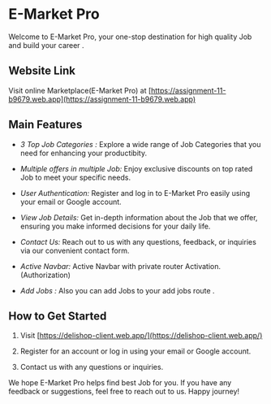 # E-Market Pro

Welcome to E-Market Pro, your one-stop destination for high quality Job and build your career .

## Website Link

Visit online Marketplace(E-Market Pro) at [https://assignment-11-b9679.web.app](https://assignment-11-b9679.web.app)

## Main Features

- *3 Top Job Categories :* Explore a wide range of Job Categories that you need for enhancing your productibity.

- *Multiple offers in multiple Job:* Enjoy exclusive discounts on top rated Job to meet your specific needs.

- *User Authentication:* Register and log in to E-Market Pro easily using your email or Google account.

- *View Job Details:* Get in-depth information about the Job that we offer, ensuring you make informed decisions for your daily life.

- *Contact Us:* Reach out to us with any questions, feedback, or inquiries via our convenient contact form.

- *Active Navbar:* Active Navbar with private router Activation. (Authorization)

- *Add Jobs :* Also you can add Jobs to your add jobs route .

## How to Get Started

1. Visit [https://delishop-client.web.app/](https://delishop-client.web.app/)
2. Register for an account or log in using your email or Google account.

3. Contact us with any questions or inquiries.

We hope E-Market Pro helps find best Job for you. If you have any feedback or suggestions, feel free to reach out to us. Happy journey!


